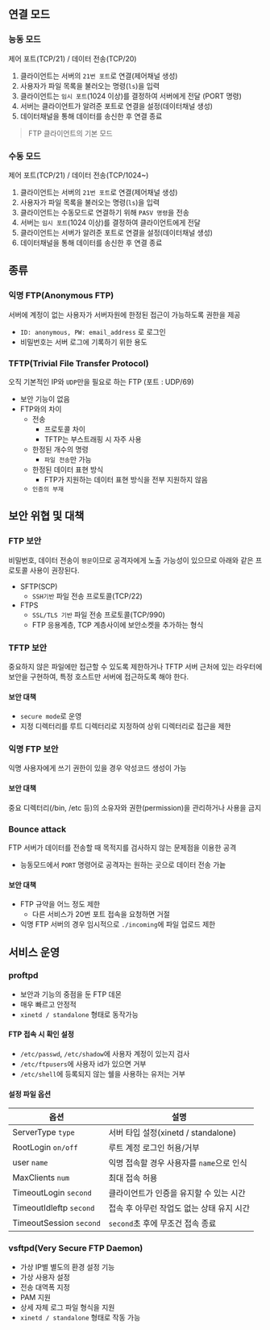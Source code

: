 연결 모드
---

### 능동 모드

제어 포트(TCP/21) / 데이터 전송(TCP/20)

1. 클라이언트는 서버의 `21번 포트`로 연결(제어채널 생성)
2. 사용자가 파일 목록을 불러오는 명령(`ls`)을 입력
3. 클라이언트는 `임시 포트`(1024 이상)를 결정하여 서버에게 전달 (PORT 명령)
4. 서버는 클라이언트가 알려준 포트로 연결을 설정(데이터채널 생성)
5. 데이터채널을 통해 데이터를 송신한 후 연결 종료

> FTP 클라이언트의 기본 모드

### 수동 모드

제어 포트(TCP/21) / 데이터 전송(TCP/1024~)

1. 클라이언트는 서버의 `21번 포트`로 연결(제어채널 생성)
2. 사용자가 파일 목록을 불러오는 명령(`ls`)을 입력
3. 클라이언트는 수동모드로 연결하기 위해 `PASV 명령`을 전송
4. 서버는 `임시 포트`(1024 이상)를 결정하여 클라이언트에게 전달
5. 클라이언트는 서버가 알려준 포트로 연결을 설정(데이터채널 생성)
6. 데이터채널을 통해 데이터를 송신한 후 연결 종료

종류
---

### 익명 FTP(Anonymous FTP)

서버에 계정이 없는 사용자가 서버자원에 한정된 접근이 가능하도록 권한을 제공

- `ID: anonymous, PW: email_address` 로 로그인
- 비밀번호는 서버 로그에 기록하기 위한 용도

### TFTP(Trivial File Transfer Protocol)

오직 기본적인 IP와 `UDP`만을 필요로 하는 FTP (포트 : UDP/69)

- 보안 기능이 없음
- FTP와의 차이
  - 전송
    - 프로토콜 차이
    - TFTP는 부스트래핑 시 자주 사용
  - 한정된 개수의 명령
    - `파일 전송`만 가능
  - 한정된 데이터 표현 방식
    - FTP가 지원하는 데이터 표현 방식을 전부 지원하지 않음
  - `인증의 부재`

보안 위협 및 대책
---

### FTP 보안

비밀번호, 데이터 전송이 `평문`이므로 공격자에게 노출 가능성이 있으므로 아래와 같은 프로토콜 사용이 권장된다.

- SFTP(SCP)
  - `SSH기반` 파일 전송 프로토콜(TCP/22)
- FTPS
  - `SSL/TLS 기반` 파일 전송 프로토콜(TCP/990)
  - FTP 응용계층, TCP 계층사이에 보안소켓을 추가하는 형식

### TFTP 보안

중요하지 않은 파일에만 접근할 수 있도록 제한하거나 TFTP 서버 근처에 있는 라우터에 보안을 구현하여, 특정 호스트만 서버에 접근하도록 해야 한다.

#### 보안 대책

- `secure mode`로 운영
- 지정 디렉터리를 루트 디렉터리로 지정하여 상위 디렉터리로 접근을 제한

### 익명 FTP 보안

익명 사용자에게 쓰기 권한이 있을 경우 악성코드 생성이 가능

#### 보안 대책

중요 디렉터리(/bin, /etc 등)의 소유자와 권한(permission)을 관리하거나 사용을 금지

### Bounce attack

FTP 서버가 데이터를 전송할 때 목적지를 검사하지 않는 문제점을 이용한 공격

- 능동모드에서 `PORT` 명령어로 공격자는 원하는 곳으로 데이터 전송 가늩

#### 보안 대책

- FTP 규약을 어느 정도 제한
  - 다른 서비스가 20번 포트 접속을 요청하면 거절
- 익명 FTP 서버의 경우 임시적으로 `./incoming`에 파일 업로드 제한

서비스 운영
---

### proftpd

- 보안과 기능의 중점을 둔 FTP 데몬
- 매우 빠르고 안정적
- `xinetd / standalone` 형태로 동작가능

#### FTP 접속 시 확인 설정

- `/etc/passwd`, `/etc/shadow`에 사용자 계정이 있는지 검사
- `/etc/ftpusers`에 사용자 id가 있으면 거부
- `/etc/shell`에 등록되지 않는 쉘을 사용하는 유저는 거부

#### 설정 파일 옵션

| 옵션 | 설명 |
|------|------|
| ServerType `type` | 서버 타입 설정(xinetd / standalone) |
| RootLogin `on/off` | 루트 계정 로그인 허용/거부 |
| user `name` | 익명 접속할 경우 사용자를 `name`으로 인식 |
| MaxClients `num` | 최대 접속 허용 |
| TimeoutLogin `second` | 클라이언트가 인증을 유지할 수 있는 시간 |
| TimeoutIdleftp `second` | 접속 후 아무런 작업도 없는 상태 유지 시간 |
| TimeoutSession `second` | `second`초 후에 무조건 접속 종료 |

### vsftpd(Very Secure FTP Daemon)

- 가상 IP별 별도의 환경 설정 기능
- 가상 사용자 설정
- 전송 대역폭 지정
- PAM 지원
- 상세 자체 로그 파일 형식을 지원
- `xinetd / standalone` 형태로 작동 가능
